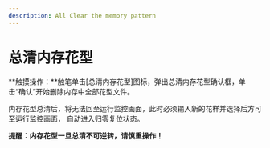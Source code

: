 ```yaml
---
description: All Clear the memory pattern
---
```


# 总清内存花型

**触摸操作：**触笔单击\[总清内存花型\]图标，弹出总清内存花型确认框，单击“确认”开始删除内存中全部花型文件。

内存花型总清后，将无法回至运行监控画面，此时必须输入新的花样并选择后方可至运行监控画面， 自动进入归零复位状态。

**提醒：内存花型一旦总清不可逆转，请慎重操作！**


